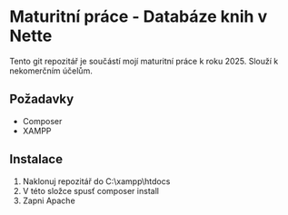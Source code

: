 Maturitní práce - Databáze knih v Nette
=================

Tento git repozitář je součástí mojí maturitní práce k roku 2025. Slouží k nekomerčním účelům.

Požadavky
------------

- Composer
- XAMPP


Instalace
------------

1. Naklonuj repozitář do C:\xampp\htdocs
2. V této složce spusť composer install
3. Zapni Apache
